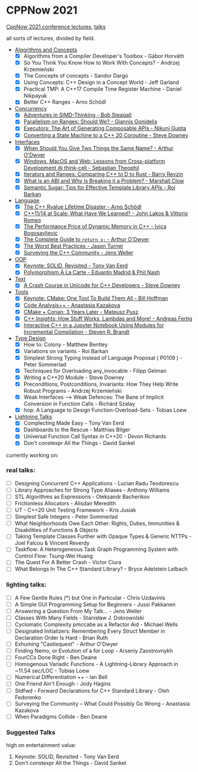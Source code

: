 # CPPNow 2021

[CppNow 2021 conference lectures](https://youtube.com/playlist?list=PL_AKIMJc4roXvFWuYzTL7Xe7j4qukOXPq), [talks](https://cppnow.org/history/2021/talks/)

all sorts of lectures, divided by field.

- [Algorithms and Concepts](Algorithms%20and%20Concepts.md)
  - [x] Algorithms from a Compiler Developer's Toolbox - Gábor Horváth
  - [x] So You Think You Know How to Work With Concepts? - Andrzej Krzemieński
  - [x] The Concepts of concepts - Sandor Dargo
  - [x] Using Concepts: C++ Design in a Concept World - Jeff Garland
  - [x] Practical TMP: A C++17 Compile Time Register Machine - Daniel Nikpayuk
  - [x] Better C++ Ranges - Arno Schödl
- [Concurrency](Concurrency.md)
  - [x] [Adventures in SIMD-Thinking - Bob Steagall](Concurrency.md#adventures-in-simd-thinking---bob-steagall)
  - [x] [Parallelism on Ranges: Should We? - Giannis Gonidelis](Concurrency.mdd#parallelism-on-ranges-should-we---giannis-gonidelis)
  - [x] [Executors: The Art of Generating Composable APIs - Nikunj Gupta](Concurrency.md#executors-the-art-of-generating-composable-apis---nikunj-gupta)
  - [x] [Converting a State Machine to a C++ 20 Coroutine - Steve Downey](Concurrency.md#converting-a-state-machine-to-a-c-20-coroutine---steve-downey)
- [Interfaces](Interfaces.md)
  - [x] [When Should You Give Two Things the Same Name? - Arthur O'Dwyer](Interfaces.md#when-should-you-give-two-things-the-same-name---arthur-odwyer)
  - [x] [Windows, MacOS and Web: Lessons from Cross-platform Development @ think-cell - Sebastian Theophil](Interfaces.md#windows-macos-and-web-lessons-from-cross-platform-development--think-cell---sebastian-theophil)
  - [x] [Iterators and Ranges: Comparing C++ to D to Rust - Barry Revzin](Interfaces.md#iterators-and-ranges-comparing-c-to-d-to-rust---barry-revzin)
  - [x] [What is an ABI and Why is Breaking it a Problem? - Marshall Clow](Interfaces.md#what-is-an-abi-and-why-is-breaking-it-a-problem---marshall-clow)
  - [x] [Semantic Sugar: Tips for Effective Template Library APIs - Roi Barkan](Interfaces.md#semantic-sugar-tips-for-effective-template-library-apis---roi-barkan)
- [Language](Language.md)
  - [x] [The C++ Rvalue Lifetime Disaster - Arno Schödl](Language.md#the-c-rvalue-lifetime-disaster---arno-sch%C3%B6dl)
  - [x] [C++11/14 at Scale: What Have We Learned? - John Lakos & Vittorio Romeo](Language.md#c1114-at-scale-what-have-we-learned---john-lakos--vittorio-romeo)
  - [x] [The Performance Price of Dynamic Memory in C++ - Ivica Bogosavljevic](Language.md#the-performance-price-of-dynamic-memory-in-c---ivica-bogosavljevic)
  - [x] [The Complete Guide to `return x;` - Arthur O'Dwyer](Language.md#the-complete-guide-to-return-x---arthur-odwyer)
  - [x] [The Worst Best Practices - Jason Turner](Language.md#the-worst-best-practices---jason-turner)
  - [x] [Surveying the C++ Community - Jens Weller](Language.md#surveying-the-c-community---jens-weller)
- [OOP](OOP.md)
  - [x] [Keynote: SOLID, Revisited - Tony Van Eerd](OOP.md#keynote-solid-revisited---tony-van-eerd)
  - [x] [Polymorphism À La Carte - Eduardo Madrid & Phil Nash](OOP.md#polymorphism-%C3%A0-la-carte---eduardo-madrid--phil-nas)
- [Text](Text.md)
  - [x] [A Crash Course in Unicode for C++ Developers - Steve Downey](Text.md#a-crash-course-in-unicode-for-c-developers---steve-downey)
- [Tools](Tools.md)
  - [x] [Keynote: CMake: One Tool To Build Them All - Bill Hoffman](Tools.md#keynote-cmake-one-tool-to-build-them-all---bill-hoffman)
  - [x] [Code Analysis++ - Anastasia Kazakova](Tools.md#code-analysis---anastasia-kazakova)
  - [x] [CMake + Conan: 3 Years Later - Mateusz Pusz](Tools.md#cmake--conan-3-years-later---mateusz-pusz)
  - [x] [C++ Insights: How Stuff Works, Lambdas and More! - Andreas Fertig](Tools.md#c-insights-how-stuff-works-lambdas-and-more---andreas-fertig)
  - [x] [Interactive C++ in a Jupyter Notebook Using Modules for Incremental Compilation - Steven R. Brandt](Tools.md#interactive-c-in-a-jupyter-notebook-using-modules-for-incremental-compilation---steven-r-brandt)
- [Type Design](Type%20Design.md)
  - [x] How to: Colony - Matthew Bentley
  - [x] Variations on variants - Roi Barkan
  - [x] Simplest Strong Typing instead of Language Proposal ( P0109 ) - Peter Sommerlad
  - [x] Techniques for Overloading any_invocable - Filipp Gelman
  - [x] Writing a C++20 Module - Steve Downey
  - [x] Preconditions, Postconditions, Invariants: How They Help Write Robust Programs - Andrzej Krzemieński
  - [x] Weak Interfaces --> Weak Defences: The Bane of Implicit Conversion in Function Calls - Richárd Szalay
  - [x] hop: A Language to Design Function-Overload-Sets - Tobias Loew
- [Lightning Talks](Lightning%20Talks.md)
  - [x] Complecting Made Easy - Tony Van Eerd
  - [x] Dashboards to the Rescue - Matthias Bilger
  - [x] Universal Function Call Syntax in C++20 - Devon Richards
  - [x] Don't constexpr All the Things - David Sankel

currently working on:

### real talks:

- [ ] Designing Concurrent C++ Applications - Lucian Radu Teodorescu
- [ ] Library Approaches for Strong Type Aliases - Anthony Williams
- [ ] STL Algorithms as Expressions - Oleksandr Bacherikov
- [ ] Frictionless Allocators - Alisdair Meredith
- [ ] UT - C++20 Unit Testing Framework - Kris Jusiak
- [ ] Simplest Safe Integers - Peter Sommerlad
- [ ] What Neighborhoods Owe Each Other: Rights, Duties, Immunities & Disabilities of Functions & Objects
- [ ] Taking Template Classes Further with Opaque Types & Generic NTTPs - Joel Falcou & Vincent Reverdy
- [ ] Taskflow: A Heterogeneous Task Graph Programming System with Control Flow: Tsung-Wei Huang
- [ ] The Quest For A Better Crash - Victor Ciura
- [ ] What Belongs In The C++ Standard Library? - Bryce Adelstein Lelbach

### lighting talks:

- [ ] A Few Gentle Rules (\*) but One in Particular - Chris Uzdavinis
- [ ] A Simple GUI Programming Setup for Beginners - Jussi Pakkanen
- [ ] Answering a Question From My Talk… - Jens Weller
- [ ] Classes With Many Fields - Stanisław J. Dobrowolski
- [ ] Cyclomatic Complexity pmccabe as a Refactor Aid - Michael Wells
- [ ] Designated Initializers: Remembering Every Struct Member in Declaration Order Is Hard - Brian Ruth
- [ ] Exhuming "Castlequest" - Arthur O'Dwyer
- [ ] Finding Nemo, or Evolution of a for Loop - Arseniy Zaostrovnykh
- [ ] FourCCs Done Right - Ben Deane
- [ ] Homogenous Variadic Functions - A Lightning-Library Approach in ~11.54 sec/LOC - Tobias Loew
- [ ] Numerical Differentiation ++ - Ian Bell
- [ ] One Friend Ain't Enough - Jody Hagins
- [ ] Stdfwd - Forward Declarations for C++ Standard Library - Oleh Fedorenko
- [ ] Surveying the Community – What Could Possibly Go Wrong - Anastasia Kazakova
- [ ] When Paradigms Collide - Ben Deane

### Suggested Talks

high on entertainment value:

1. Keynote: SOLID, Revisited - Tony Van Eerd
2. Don't constexpr All the Things - David Sankel
